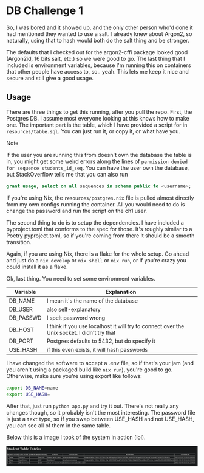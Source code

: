 # DB Challenge 1

So, I was bored and it showed up, and the only other person who'd done it had mentioned they wanted to use a salt. I already knew about Argon2, so naturally, using that to hash would both do the salt thing and be stronger.

The defaults that I checked out for the argon2-cffi package looked good (Argon2id, 16 bits salt, etc.) so we were good to go. The last thing that I included is environment variables, because I'm running this on containers that other people have access to, so.. yeah. This lets me keep it nice and secure and still give a good usage.

## Usage

There are three things to get this running, after you pull the repo.
First, the Postgres DB. I assume most everyone looking at this knows how to make one. The important part is the table, which I have provided a script for in `resources/table.sql`. You can just run it, or copy it, or what have you.

> [!NOTE]
> If the user you are running this from doesn't own the database the table is in, you might get some weird errors along the lines of
> `permission denied for sequence students_id_seq`. You can have the user own the database, but StackOverflow tells me that you can also
> run
> ```sql
> grant usage, select on all sequences in schema public to <username>;
> ```

If you're using Nix, the `resources/postgres.nix` file is pulled almost directly from my own configs running the container.
All you would need to do is change the password and run the script on the ch1 user.

The second thing to do is to setup the dependencies. I have included a pyproject.toml that conforms to the spec for those. It's roughly similar to a Poetry pyproject.toml, so if you're coming from there it should be a smooth transition.

Again, if you are using Nix, there is a flake for the whole setup. Go ahead and just do a `nix develop` or `nix shell` or `nix run`, or if you're crazy you could install it as a flake.

Ok, last thing. You need to set some environment variables.

| Variable | Explanation |
| --- | ---- |
| DB_NAME | I mean it's the name of the database |
| DB_USER | also self-explanatory |
| DB_PASSWD | I spelt password wrong |
| DB_HOST | I think if you use localhost it will try to connect over the Unix socket. I didn't try that |
| DB_PORT | Postgres defaults to 5432, but do specify it |
| USE_HASH | if this even exists, it will hash passwords |

I have changed the software to accept a .env file, so if that's your jam (and you aren't using a packaged build like `nix run`), you're good to go. Otherwise, make sure you're using export like follows:

```sh
export DB_NAME=name
export USE_HASH=
```

After that, just run `python app.py` and try it out. There's not really any changes though, so it probably isn't the most interesting. The password file is just a `text` type, so if you swap between USE_HASH and not USE_HASH, you can see all of them in the same table.

Below this is a image I took of the system in action (lol).

![It's like, a table with some passwords in plaintext and the rest hashed](resources/preview.png "Preview")